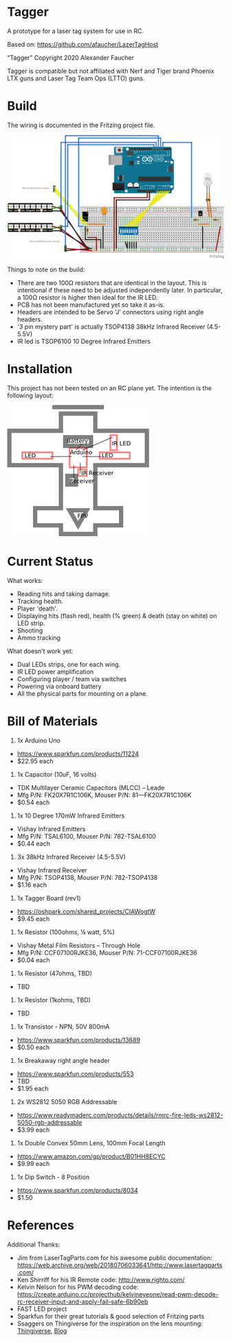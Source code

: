 # Tagger

A prototype for a laser tag system for use in RC.

Based on: https://github.com/afaucher/LazerTagHost

“Tagger” Copyright 2020 Alexander Faucher

Tagger is compatible but not affiliated with Nerf and Tiger brand Phoenix LTX guns and Laser Tag Team Ops (LTTO) guns.

# Build

The wiring is documented in the Fritzing project file.

![Breadboard](/Fritzing/Fritzing%20Tagger%20Project_bb.png)

Things to note on the build:
* There are two 100Ω resistors that are identical in the layout.  This is intentional if these need to be adjusted independently later.  In particular, a 100Ω resistor is higher then ideal for the IR LED.
* PCB has not been manufactured yet so take it as-is.
* Headers are intended to be Servo 'J' connectors using right angle headers.
* '3 pin mystery part' is actually TSOP4138 38kHz Infrared Receiver (4.5-5.5V)
* IR led is TSOP6100 10 Degree Infrared Emitters

# Installation

This project has not been tested on an RC plane yet.  The intention is the following layout:

![Layout](/documentation/Component%20Mounting.png)

# Current Status

What works:
* Reading hits and taking damage.
* Tracking health.
* Player 'death'.
* Displaying hits (flash red), health (% green) & death (stay on white) on LED strip.
* Shooting
* Ammo tracking

What doesn't work yet:
* Dual LEDs strips, one for each wing.
* IR LED power amplification
* Configuring player / team via switches
* Powering via onboard battery
* All the physical parts for mounting on a plane.

# Bill of Materials

1. 1x Arduino Uno
  * https://www.sparkfun.com/products/11224
  * $22.95 each
1. 1x Capacitor (10uF, 16 volts)
  * TDK Multilayer Ceramic Capacitors (MLCC) – Leade
  * Mfg P/N: FK20X7R1C106K, Mouser P/N: 81—FK20X7R1C106K
  * $0.54 each
1. 1x 10 Degree 170mW Infrared Emitters
  * Vishay Infrared Emitters
  * Mfg P/N: TSAL6100, Mouser P/N: 782-TSAL6100
  * $0.44 each
1. 3x 38kHz Infrared Receiver (4.5-5.5V)
  * Vishay Infrared Receiver
  * Mfg P/N: TSOP4138, Mouser P/N: 782-TSOP4138
  * $1.16 each
1. 1x Tagger Board (rev1)
  * https://oshpark.com/shared_projects/CIAWogtW
  * $9.45 each
1. 1x Resistor (100ohms, ¼ watt, 5%)
  * Vishay Metal Film Resistors – Through Hole
  * Mfg P/N: CCF07100RJKE36, Mouser P/N: 71-CCF07100RJKE36
  * $0.04 each
1. 1x Resistor (47ohms, TBD)
  * TBD
1. 1x Resistor (1kohms, TBD)
  * TBD
1. 1x Transistor - NPN, 50V 800mA
  * https://www.sparkfun.com/products/13689
  * $0.50 each
1. 1x Breakaway right angle header
  * https://www.sparkfun.com/products/553
  * TBD
  * $1.95 each
1. 2x WS2812 5050 RGB Addressable
  * https://www.readymaderc.com/products/details/rmrc-fire-leds-ws2812-5050-rgb-addressable
  * $3.99 each
1. 1x Double Convex 50mm Lens, 100mm Focal Length
  * https://www.amazon.com/gp/product/B01HH8ECYC
  * $9.99 each
1. 1x Dip Switch - 8 Position
  * https://www.sparkfun.com/products/8034
  * $1.50

# References

Additional Thanks:
* Jim from LaserTagParts.com for his awesome public documentation: https://web.archive.org/web/20180706033641/http://www.lasertagparts.com/
* Ken Shirriff for his IR Remote code: http://www.righto.com/
* Kelvin Nelson for his PWM decoding code: https://create.arduino.cc/projecthub/kelvineyeone/read-pwm-decode-rc-receiver-input-and-apply-fail-safe-6b90eb
* FAST LED project
* Sparkfun for their great tutorials & good selection of Fritzing parts
* Ssaggers on Thingiverse for the inspiration on the lens mounting: [Thingiverse](https://www.thingiverse.com/thing:454862), [Blog](https://teslaandi.wordpress.com/2014/09/29/databullets-2-laser-tagger-handgun-mark-1/)



